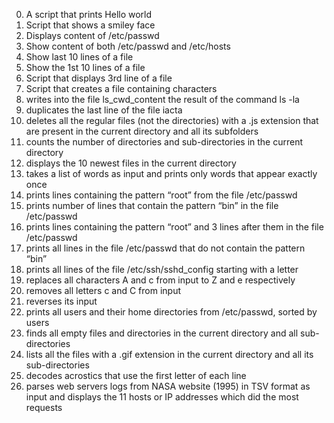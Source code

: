 0. A script that prints Hello world
1. Script that shows a smiley face
2. Displays content of /etc/passwd
3. Show content of both /etc/passwd and /etc/hosts
4. Show last 10 lines of a file
5. Show the 1st 10 lines of a file
6. Script that displays 3rd line of a file
7. Script that creates a file containing characters
8. writes into the file ls_cwd_content the result of the command ls -la
9. duplicates the last line of the file iacta
10. deletes all the regular files (not the directories) with a .js extension that are present in the current directory and all its subfolders
11. counts the number of directories and sub-directories in the current directory
12. displays the 10 newest files in the current directory
13. takes a list of words as input and prints only words that appear exactly once
14. prints lines containing the pattern “root” from the file /etc/passwd
15. prints number of lines that contain the pattern “bin” in the file /etc/passwd
16. prints lines containing the pattern “root” and 3 lines after them in the file /etc/passwd
17. prints all lines in the file /etc/passwd that do not contain the pattern “bin”
18. prints all lines of the file /etc/ssh/sshd_config starting with a letter
19. replaces all characters A and c from input to Z and e respectively
20. removes all letters c and C from input
21. reverses its input
22. prints all users and their home directories from /etc/passwd, sorted by users
23. finds all empty files and directories in the current directory and all sub-directories
24. lists all the files with a .gif extension in the current directory and all its sub-directories
25. decodes acrostics that use the first letter of each line
26. parses web servers logs from NASA website (1995) in TSV format as input and displays the 11 hosts or IP addresses which did the most requests
